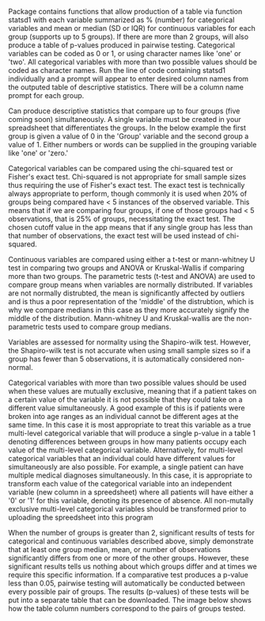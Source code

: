Package contains functions that allow production of a table via function statsd1 with each variable summarized as % (number) for categorical 
variables and mean or median (SD or IQR) for continuous variables for each group (supports up to 5 groups). If there are 
more than 2 groups, will also produce a table of p-values produced in pairwise testing. Categorical variables can be coded 
as 0 or 1, or using character names like 'one' or 'two'. All categorical variables with more than two possible values should 
be coded as character names. Run the line of code containing statsd1 individually and a prompt will appear to enter desired column names 
from the outputed table of descriptive statistics. There will be a column name prompt for each group. 

Can produce descriptive statistics that compare up to four groups (five coming soon) simultaneously. A single variable must be
created in your spreadsheet that differentiates the groups. In the below example the first group is given a value of 0 in the 
'Group' variable and the second group a value of 1. Either numbers or words can be supplied in the grouping variable like 
'one' or 'zero.'

Categorical variables can be compared using the chi-squared test or Fisher's exact test. Chi-squared is not appropriate for small
sample sizes thus requiring the use of Fisher's exact test. The exact test is technically always appropriate to perform, though 
commonly it is used when 20% of groups being compared have < 5 instances of the observed variable. This means that if we are comparing
four groups, if one of those groups had < 5 observations, that is 25% of groups, necessitating the exact test. The chosen cutoff value
in the app means that if any single group has less than that number of observations, the exact test will be used instead of chi-squared.

Continuous variables are compared using either a t-test or mann-whitney U test in comparing two groups and ANOVA or Kruskal-Wallis if 
comparing more than two groups. The parametric tests (t-test and ANOVA) are used to compare group means when variables are normally distributed. 
If variables are not normally distrubted, the mean is significantly affected by outliers and is thus a poor representation of the 'middle' 
of the distrubtion, which is why we compare medians in this case as they more accurately signify the middle of the distribution. Mann-whitney U
and Kruskal-wallis are the non-parametric tests used to compare group medians.

Variables are assessed for normality using the Shapiro-wilk test. However, the Shapiro-wilk test is not accurate when using small sample sizes
so if a group has fewer than 5 observations, it is automatically considered non-normal.

Categorical variables with more than two possible values should be used when these values are mutually exclusive, meaning that if a patient
takes on a certain value of the variable it is not possible that they could take on a different value simultaneously. A good example of this
is if patients were broken into age ranges as an individual cannot be different ages at the same time. In this case it is most appropriate 
to treat this variable as a true multi-level categorical variable that will produce a single p-value in a table 1 denoting differences between
groups in how many patients occupy each value of the multi-level categorical variable. Alternatively, for multi-level categorical variables 
that an individual could have different values for simultaneously are also possible. For example, a single patient can have multiple medical
diagnoses simultaneously. In this case, it is appropriate to transform each value of the categorical variable into an independent variable
(new column in a spreedsheet) where all patients will have either a '0' or '1' for this variable, denoting its presence of absence. All
non-mutally exclusive multi-level categorical variables should be transformed prior to uploading the spreedsheet into this program

When the number of groups is greater than 2, significant results of tests for categorical and continuous variables described above, 
simply demonstrate that at least one group median, mean, or number of observations significantly differs from one or more of the 
other groups. However, these significant results tells us nothing about which groups differ and at times we require this specific 
information. If a comparative test produces a p-value less than 0.05, pairwise testing will automatically be conducted between every
possible pair of groups. The results (p-values) of these tests will be put into a separate table that can be downloaded. The image
below shows how the table column numbers correspond to the pairs of groups tested.

